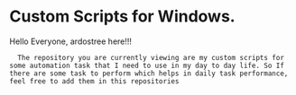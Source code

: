 # Custom Scripts for Windows.

Hello Everyone, ardostree here!!!

      The repository you are currently viewing are my custom scripts for some automation task that I need to use in my day to day life. So If there are some task to perform which helps in daily task performance, feel free to add them in this repositories
